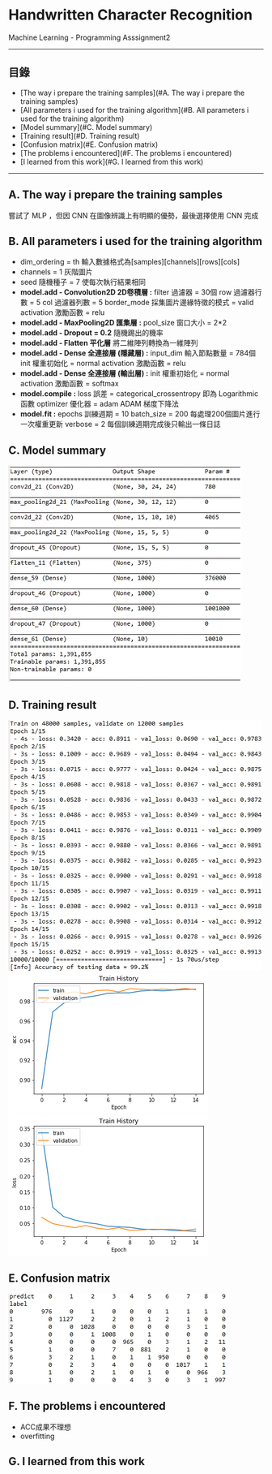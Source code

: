 # Handwritten Character Recognition
Machine Learning - Programming Asssignment2
****
## 目錄
* [The way i prepare the training samples](#A. The way i prepare the training samples)
* [All parameters i used for the training algorithm](#B. All parameters i used for the training algorithm)
* [Model summary](#C. Model summary)
* [Training result](#D. Training result)
* [Confusion matrix](#E. Confusion matrix)
* [The problems i encountered](#F. The problems i encountered)
* [I learned from this work](#G. I learned from this work)
****
## A. The way i prepare the training samples
  嘗試了 MLP ，但因 CNN 在圖像辨識上有明顯的優勢，最後選擇使用 CNN 完成
## B. All parameters i used for the training algorithm
* dim_ordering = th
  輸入數據格式為[samples][channels][rows][cols] 
* channels = 1
  灰階圖片
* seed 隨機種子 = 7
  使每次執行結果相同
* **model.add - Convolution2D 2D卷積層 :**
filter 過濾器 = 30個
row 過濾器行數 = 5
col 過濾器列數 = 5
border_mode 採集圖片邊緣特徵的模式 = valid
activation 激勵函數 = relu
* **model.add - MaxPooling2D 匯集層 :**
pool_size 窗口大小 = 2*2
* **model.add - Dropout = 0.2**
  隨機踢出的機率
* **model.add - Flatten 平化層**
  將二維陣列轉換為一維陣列
* **model.add - Dense 全連接層 (隱藏層) :**
input_dim 輸入節點數量 = 784個 
init 權重初始化 = normal
activation 激勵函數 = relu
* **model.add - Dense 全連接層 (輸出層) :**
init 權重初始化 = normal
activation 激勵函數 = softmax
* **model.compile :**
loss 誤差 = categorical_crossentropy
  即為 Logarithmic 函數
optimizer 優化器 = adam
  ADAM 梯度下降法
* **model.fit :**
epochs 訓練週期 = 10
batch_size = 200
  每處理200個圖片進行一次權重更新
verbose = 2
  每個訓練週期完成後只輸出一條日誌
## C. Model summary
![](https://github.com/LWC1024/ML2018_410421227_Asssignment2/blob/master/result/model.jpg "CNN 模型")
## D. Training result
![](https://github.com/LWC1024/ML2018_410421227_Asssignment2/blob/master/result/result.jpg "訓練過程")
![](https://github.com/LWC1024/ML2018_410421227_Asssignment2/blob/master/result/acc_99.2%25.png "ACC")
![](https://github.com/LWC1024/ML2018_410421227_Asssignment2/blob/master/result/loss_2.52%25.png "LOSS")
## E. Confusion matrix
![](https://github.com/LWC1024/ML2018_410421227_Asssignment2/blob/master/result/confusion%20matrix.jpg "混淆矩陣")
## F. The problems i encountered
* ACC成果不理想
* overfitting
## G. I learned from this work
